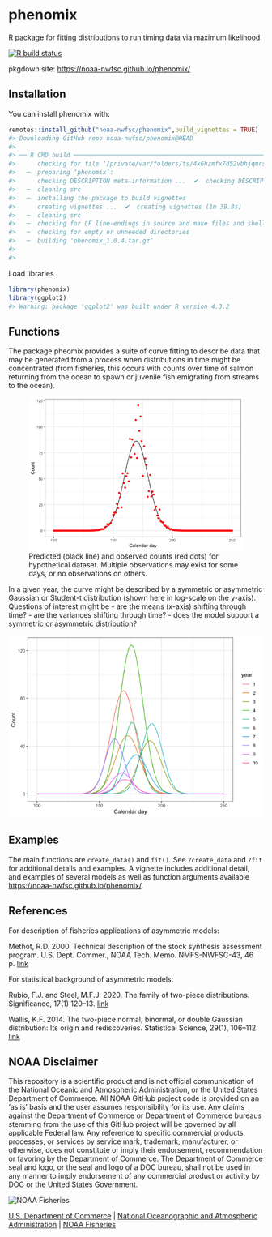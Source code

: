 
<!-- README.md is generated from README.Rmd. Please edit that file -->

# phenomix

R package for fitting distributions to run timing data via maximum
likelihood

[![R build
status](https://github.com/noaa-nwfsc/phenomix/workflows/R-CMD-check/badge.svg)](https://github.com/noaa-nwfsc/phenomix/actions)

pkgdown site: <https://noaa-nwfsc.github.io/phenomix/>

## Installation

You can install phenomix with:

``` r
remotes::install_github("noaa-nwfsc/phenomix",build_vignettes = TRUE)
#> Downloading GitHub repo noaa-nwfsc/phenomix@HEAD
#> 
#> ── R CMD build ─────────────────────────────────────────────────────────────────
#>      checking for file ‘/private/var/folders/ts/4x6hzmfx7d52vbhjqmrs_3pw0000gp/T/RtmpmdCE3X/remotes13c339d5e769/noaa-nwfsc-phenomix-9f8e792/DESCRIPTION’ ...  ✔  checking for file ‘/private/var/folders/ts/4x6hzmfx7d52vbhjqmrs_3pw0000gp/T/RtmpmdCE3X/remotes13c339d5e769/noaa-nwfsc-phenomix-9f8e792/DESCRIPTION’
#>   ─  preparing ‘phenomix’:
#>      checking DESCRIPTION meta-information ...  ✔  checking DESCRIPTION meta-information
#>   ─  cleaning src
#>   ─  installing the package to build vignettes
#>      creating vignettes ...  ✔  creating vignettes (1m 39.8s)
#>   ─  cleaning src
#>   ─  checking for LF line-endings in source and make files and shell scripts
#>   ─  checking for empty or unneeded directories
#>   ─  building ‘phenomix_1.0.4.tar.gz’
#>      
#> 
```

Load libraries

``` r
library(phenomix)
library(ggplot2)
#> Warning: package 'ggplot2' was built under R version 4.3.2
```

## Functions

The package pheomix provides a suite of curve fitting to describe data
that may be generated from a process when distributions in time might be
concentrated (from fisheries, this occurs with counts over time of
salmon returning from the ocean to spawn or juvenile fish emigrating
from streams to the ocean).

<figure>
<img src="README-figs/unnamed-chunk-5-1.png"
alt="Predicted (black line) and observed counts (red dots) for hypothetical dataset. Multiple observations may exist for some days, or no observations on others." />
<figcaption aria-hidden="true">Predicted (black line) and observed
counts (red dots) for hypothetical dataset. Multiple observations may
exist for some days, or no observations on others.</figcaption>
</figure>

In a given year, the curve might be described by a symmetric or
asymmetric Gaussian or Student-t distribution (shown here in log-scale
on the y-axis). Questions of interest might be - are the means (x-axis)
shifting through time? - are the variances shifting through time? - does
the model support a symmetric or asymmetric distribution?

![](README-figs/unnamed-chunk-6-1.png)<!-- -->

## Examples

The main functions are `create_data()` and `fit()`. See `?create_data`
and `?fit` for additional details and examples. A vignette includes
additional detail, and examples of several models as well as function
arguments available <https://noaa-nwfsc.github.io/phenomix/>.

## References

For description of fisheries applications of asymmetric models:

Methot, R.D. 2000. Technical description of the stock synthesis
assessment program. U.S. Dept. Commer., NOAA Tech. Memo. NMFS-NWFSC-43,
46
p. [link](https://repository.library.noaa.gov/view/noaa/3172/noaa_3172_DS1.pdf)

For statistical background of asymmetric models:

Rubio, F.J. and Steel, M.F.J. 2020. The family of two-piece
distributions. Significance, 17(1) 120–13.
[link](https://rss.onlinelibrary.wiley.com/doi/full/10.1111/j.1740-9713.2020.01352.x)

Wallis, K.F. 2014. The two-piece normal, binormal, or double Gaussian
distribution: Its origin and rediscoveries. Statistical Science, 29(1),
106–112. [link](https://arxiv.org/abs/1405.4995)

## NOAA Disclaimer

This repository is a scientific product and is not official
communication of the National Oceanic and Atmospheric Administration, or
the United States Department of Commerce. All NOAA GitHub project code
is provided on an ‘as is’ basis and the user assumes responsibility for
its use. Any claims against the Department of Commerce or Department of
Commerce bureaus stemming from the use of this GitHub project will be
governed by all applicable Federal law. Any reference to specific
commercial products, processes, or services by service mark, trademark,
manufacturer, or otherwise, does not constitute or imply their
endorsement, recommendation or favoring by the Department of Commerce.
The Department of Commerce seal and logo, or the seal and logo of a DOC
bureau, shall not be used in any manner to imply endorsement of any
commercial product or activity by DOC or the United States Government.

<img src="https://raw.githubusercontent.com/nmfs-general-modeling-tools/nmfspalette/main/man/figures/noaa-fisheries-rgb-2line-horizontal-small.png" height="75" alt="NOAA Fisheries">

[U.S. Department of Commerce](https://www.commerce.gov/) \| [National
Oceanographic and Atmospheric Administration](https://www.noaa.gov) \|
[NOAA Fisheries](https://www.fisheries.noaa.gov/)
